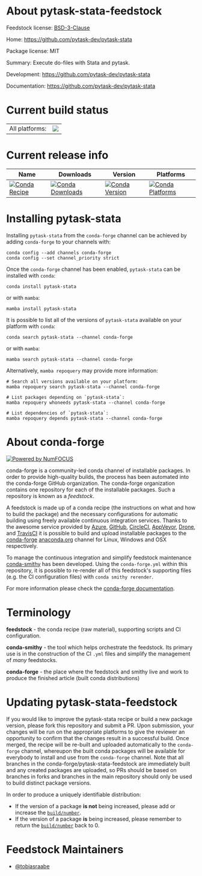 About pytask-stata-feedstock
============================

Feedstock license: [BSD-3-Clause](https://github.com/conda-forge/pytask-stata-feedstock/blob/main/LICENSE.txt)

Home: https://github.com/pytask-dev/pytask-stata

Package license: MIT

Summary: Execute do-files with Stata and pytask.

Development: https://github.com/pytask-dev/pytask-stata

Documentation: https://github.com/pytask-dev/pytask-stata

Current build status
====================


<table><tr><td>All platforms:</td>
    <td>
      <a href="https://dev.azure.com/conda-forge/feedstock-builds/_build/latest?definitionId=12126&branchName=main">
        <img src="https://dev.azure.com/conda-forge/feedstock-builds/_apis/build/status/pytask-stata-feedstock?branchName=main">
      </a>
    </td>
  </tr>
</table>

Current release info
====================

| Name | Downloads | Version | Platforms |
| --- | --- | --- | --- |
| [![Conda Recipe](https://img.shields.io/badge/recipe-pytask--stata-green.svg)](https://anaconda.org/conda-forge/pytask-stata) | [![Conda Downloads](https://img.shields.io/conda/dn/conda-forge/pytask-stata.svg)](https://anaconda.org/conda-forge/pytask-stata) | [![Conda Version](https://img.shields.io/conda/vn/conda-forge/pytask-stata.svg)](https://anaconda.org/conda-forge/pytask-stata) | [![Conda Platforms](https://img.shields.io/conda/pn/conda-forge/pytask-stata.svg)](https://anaconda.org/conda-forge/pytask-stata) |

Installing pytask-stata
=======================

Installing `pytask-stata` from the `conda-forge` channel can be achieved by adding `conda-forge` to your channels with:

```
conda config --add channels conda-forge
conda config --set channel_priority strict
```

Once the `conda-forge` channel has been enabled, `pytask-stata` can be installed with `conda`:

```
conda install pytask-stata
```

or with `mamba`:

```
mamba install pytask-stata
```

It is possible to list all of the versions of `pytask-stata` available on your platform with `conda`:

```
conda search pytask-stata --channel conda-forge
```

or with `mamba`:

```
mamba search pytask-stata --channel conda-forge
```

Alternatively, `mamba repoquery` may provide more information:

```
# Search all versions available on your platform:
mamba repoquery search pytask-stata --channel conda-forge

# List packages depending on `pytask-stata`:
mamba repoquery whoneeds pytask-stata --channel conda-forge

# List dependencies of `pytask-stata`:
mamba repoquery depends pytask-stata --channel conda-forge
```


About conda-forge
=================

[![Powered by
NumFOCUS](https://img.shields.io/badge/powered%20by-NumFOCUS-orange.svg?style=flat&colorA=E1523D&colorB=007D8A)](https://numfocus.org)

conda-forge is a community-led conda channel of installable packages.
In order to provide high-quality builds, the process has been automated into the
conda-forge GitHub organization. The conda-forge organization contains one repository
for each of the installable packages. Such a repository is known as a *feedstock*.

A feedstock is made up of a conda recipe (the instructions on what and how to build
the package) and the necessary configurations for automatic building using freely
available continuous integration services. Thanks to the awesome service provided by
[Azure](https://azure.microsoft.com/en-us/services/devops/), [GitHub](https://github.com/),
[CircleCI](https://circleci.com/), [AppVeyor](https://www.appveyor.com/),
[Drone](https://cloud.drone.io/welcome), and [TravisCI](https://travis-ci.com/)
it is possible to build and upload installable packages to the
[conda-forge](https://anaconda.org/conda-forge) [anaconda.org](https://anaconda.org/)
channel for Linux, Windows and OSX respectively.

To manage the continuous integration and simplify feedstock maintenance
[conda-smithy](https://github.com/conda-forge/conda-smithy) has been developed.
Using the ``conda-forge.yml`` within this repository, it is possible to re-render all of
this feedstock's supporting files (e.g. the CI configuration files) with ``conda smithy rerender``.

For more information please check the [conda-forge documentation](https://conda-forge.org/docs/).

Terminology
===========

**feedstock** - the conda recipe (raw material), supporting scripts and CI configuration.

**conda-smithy** - the tool which helps orchestrate the feedstock.
                   Its primary use is in the construction of the CI ``.yml`` files
                   and simplify the management of *many* feedstocks.

**conda-forge** - the place where the feedstock and smithy live and work to
                  produce the finished article (built conda distributions)


Updating pytask-stata-feedstock
===============================

If you would like to improve the pytask-stata recipe or build a new
package version, please fork this repository and submit a PR. Upon submission,
your changes will be run on the appropriate platforms to give the reviewer an
opportunity to confirm that the changes result in a successful build. Once
merged, the recipe will be re-built and uploaded automatically to the
`conda-forge` channel, whereupon the built conda packages will be available for
everybody to install and use from the `conda-forge` channel.
Note that all branches in the conda-forge/pytask-stata-feedstock are
immediately built and any created packages are uploaded, so PRs should be based
on branches in forks and branches in the main repository should only be used to
build distinct package versions.

In order to produce a uniquely identifiable distribution:
 * If the version of a package **is not** being increased, please add or increase
   the [``build/number``](https://docs.conda.io/projects/conda-build/en/latest/resources/define-metadata.html#build-number-and-string).
 * If the version of a package **is** being increased, please remember to return
   the [``build/number``](https://docs.conda.io/projects/conda-build/en/latest/resources/define-metadata.html#build-number-and-string)
   back to 0.

Feedstock Maintainers
=====================

* [@tobiasraabe](https://github.com/tobiasraabe/)

